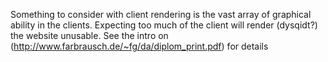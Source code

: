 Something to consider with client rendering is the vast array of graphical ability in the clients. Expecting too much of the client will render (dysqidt?) the website unusable. See the intro on (http://www.farbrausch.de/~fg/da/diplom_print.pdf) for details
